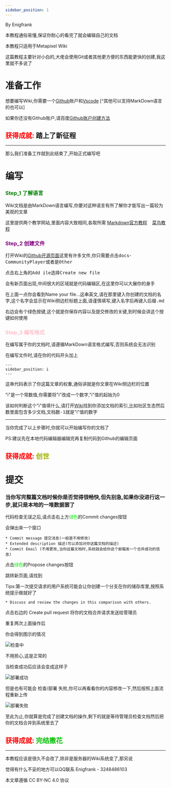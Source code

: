 ```yaml
---
sidebar_position: 1
---
```

<!--By Enigfrank-->


By Enigfrank

 本教程通俗易懂,保证你耐心的看完了就会编辑自己的文档

 本教程只适用于Metapixel Wiki

 这篇教程主要针对小白的,大佬会使用Git或者其他更方便的东西能更快的创建,我这里就不多说了

# 准备工作






想要编写Wiki,你需要一个[Github](https://github.com/)账户和[Vscode](https://code.visualstudio.com/) [^其他可以支持MarkDown语言的也可以]

如果你还没有Github账户,请百度[Github账户创建方法](https://zhuanlan.zhihu.com/p/616594520)

## <font color=red>获得成就:</font> 踏上了新征程

***
那么我们准备工作就到此结束了,开始正式编写吧




# 编写



### <font color=green>Step_1 了解语言</font>

Wiki文档是由MarkDown语言编写,你要对这种语言有所了解你才能写出一篇较为美观的文章

这里提供两个教学网站,里面内容大致相同,各取所需 [Markdown官方教程](https://markdown.com.cn/basic-syntax/) &nbsp;&nbsp; [菜鸟教程](https://www.runoob.com/markdown/)

### <font color=purple>Step_2 创建文件</font>

打开Wiki的[Github开源页面](https://github.com/Me7aPixel/meta-pixel-wiki/tree/main)这里有许多文件,你只需要点击<kbd>docs</kbd>-<kbd>CommunityPlayer</kbd>或者是<kbd>Other</kbd>

点击右上角的<kbd>Add ile</kbd>选择<kbd>Create new file</kbd>

会有新页面出现,中间很大的区域就是代码编辑区,在这里你可以大展你的身手

在上面一点你会看到Name your file...这串英文,请在那里键入你创建的文档的名字,这个名字会显示在Wiki侧边栏标题上面,请谨慎填写,键入名字后再键入后缀<kbd>.md</kbd>

右边会有个绿色按键,这个就是你保存内容以及提交修改的关键,到时候会讲这个按键如何使用

### <font color=pink>Step_3 编写格式</font>

在编写属于你的文档时,请遵循MarkDown语言格式编写,否则系统会无法识别

在编写文件时,请在你的代码开头加上

```
---
sidebar_position: i
---
```

这串代码表示了你这篇文章的权重,通俗讲就是你文章在Wiki侧边栏的位置

"i"是一个常数值,你需要将"i"改成一个数字,"i"值的起始为0

该如何判断这个"i"值填什么,请打开[Wiki](https://wiki.metamc.top/)找到你添加文档的索引,比如<kbd>社区生态</kbd>然后数里面包含多少文档,<kbd>文档数-1</kbd>就是"i"值的数字

---
当你完成了以上步骤时,你就可以开始编写你的文档了

PS:建议先在本地<kbd>代码编辑器</kbd>编辑完再复制代码到Github的编辑页面

## <font color=red>获得成就:</font> <font color=rainbow>创世</font>


# 提交

### 当你写完整篇文档时候你是否觉得很畅快,但先别急,如果你没进行这一步,就只是本地的一堆数据罢了

代码检查无误之后,请点击右上方<font color=gree>绿色</font>的Commit changes按钮

会弹出来一个窗口
```
* Commit message 提交消息(一般是不用修改)
* Extended description 描述(可以添加对你这篇文档的描述)
* Commit Email (不用更改,当你这篇文档时,系统就会给你这个邮箱发一个合并成功的信息)
```
点击<font color=gree>绿色</font>的Propose changes按钮

跳转新页面,请找到

Tips:第一次提交请求的用户系统可能会让你创建一个分支在你的储存库里,按照系统提示做就好了
```
* Discuss and review the changes in this comparison with others. 
```
点击右边的 Create pull request 将你的文档合并请求发送给管理员

重复两次上面操作后

你会得到图示的情况

![检查中](http://metapixel.test.upcdn.net/1.png)

不用担心,这是正常的

当检查成功后应该会变成这样子

![部署成功](http://metapixel.test.upcdn.net/2.png)

但是也有可能会 检查/部署 失败,你可以再看看你的内容修改一下,然后按照上面流程重新上传

![部署失败](http://metapixel.test.upcdn.net/3.png)

至此为止,你就算是完成了创建文档的操作,剩下的就是等待管理员检查文档然后把你的文档合并到系统里去了



## <font color=red>获得成就:</font> <font color=rock>完结撒花</font>

---
本教程应该是很久不会改了,除非是服务器的Wiki系统变了,那另说

觉得有什么不妥的地方可以QQ联系 Enigfrank - 3248486103

本文章遵循 CC BY-NC 4.0 协议
<!--By Enigfrank-->
